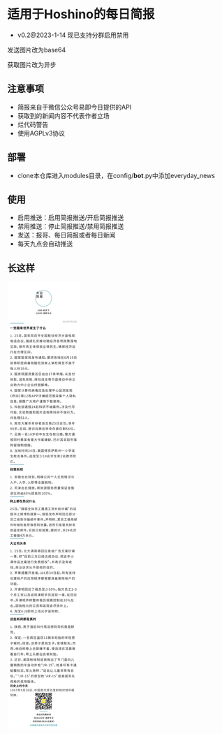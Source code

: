 # 适用于Hoshino的每日简报
- v0.2@2023-1-14
现已支持分群启用禁用

发送图片改为base64

获取图片改为异步

## 注意事项
- 简报来自于微信公众号易即今日提供的API
- 获取到的新闻内容不代表作者立场
- 烂代码警告
- 使用AGPLv3协议
## 部署
- clone本仓库进入modules目录，在config/__bot__.py中添加everyday_news
## 使用
- 启用推送：启用简报推送/开启简报推送
- 禁用推送：停止简报推送/禁用简报推送
- 发送：报哥、每日简报或者每日新闻
- 每天九点会自动推送
## 长这样
![截图](https://github.com/PerfBleu/everyday_news/raw/main/screenshot.jpg "截图")
